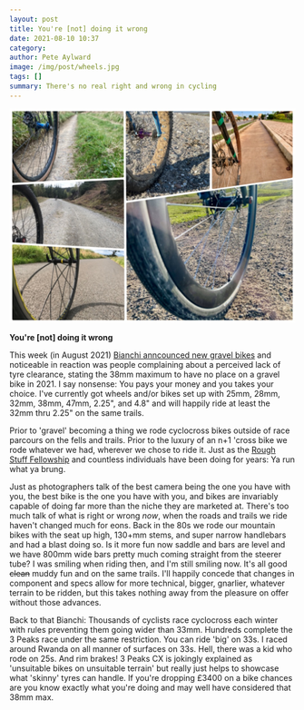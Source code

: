```yaml
---
layout: post
title: You're [not] doing it wrong
date: 2021-08-10 10:37
category: 
author: Pete Aylward
image: /img/post/wheels.jpg
tags: []
summary: There's no real right and wrong in cycling
---
```


![various widths of tyres](/img/post/wheels.jpg)

**You're [not] doing it wrong**

This week (in August 2021) [Bianchi anncounced new gravel bikes](https://road.cc/content/tech-news/bianchi-reveals-new-impulso-pro-gravel-bike-285501) and noticeable in reaction was people complaining about a perceived lack of tyre clearance, stating the 38mm maximum to have no place on a gravel bike in 2021. I say nonsense: You pays your money and you takes your choice. I've currently got wheels and/or bikes set up with 25mm, 28mm, 32mm, 38mm, 47mm, 2.25", and 4.8" and will happily ride at least the 32mm thru 2.25" on the same trails. 

Prior to 'gravel' becoming a thing we rode cyclocross bikes outside of race parcours on the fells and trails. Prior to the luxury of an n+1 'cross bike we rode whatever we had, wherever we chose to ride it. Just as the [Rough Stuff Fellowship](https://www.rsf.org.uk) and countless individuals have been doing for years: Ya run what ya brung. 

Just as photographers talk of the best camera being the one you have with you, the best bike is the one you have with you, and bikes are invariably capable of doing far more than the niche they are marketed at. There's too much talk of what is right or wrong _now_, when the roads and trails we ride haven't changed much for eons. Back in the 80s we rode our mountain bikes with the seat up high, 130+mm stems, and super narrow handlebars and had a blast doing so. Is it more fun now saddle and bars are level and we have 800mm wide bars pretty much coming straight from the steerer tube? I was smiling when riding then, and I'm still smiling now. It's all good ~~clean~~ muddy fun and on the same trails. I'll happily concede that changes in component and specs allow for more technical, bigger, gnarlier, whatever terrain to be ridden, but this takes nothing away from the pleasure on offer without those advances.

Back to that Bianchi: Thousands of cyclists race cyclocross each winter with rules preventing them going wider than 33mm. Hundreds complete the 3 Peaks race under the same restriction. You can ride 'big' on 33s. I raced around Rwanda on all manner of surfaces on 33s. Hell, there was a kid who rode on 25s. And rim brakes! 3 Peaks CX is jokingly explained as 'unsuitable bikes on unsuitable terrain' but really just helps to showcase what 'skinny' tyres can handle. If you're dropping £3400 on a bike chances are you know exactly what you're doing and may well have considered that 38mm max.

